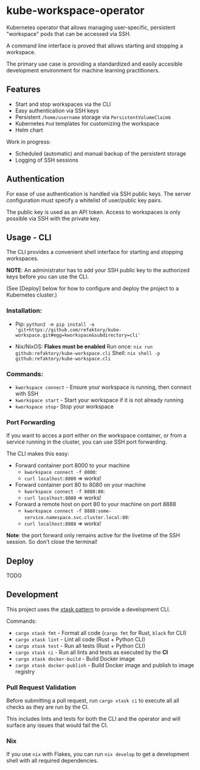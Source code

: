 # kube-workspace-operator

Kubernetes operator that allows managing user-specific, persistent "workspace" 
pods that can be accessed via SSH.

A command line interface is proved that allows starting and stopping a workspace.

The primary use case is providing a standardized and easily accesible
development environment for machine learning practitioners.


## Features

* Start and stop workspaces via the CLI
* Easy authentication via SSH keys
* Persistent `/home/username` storage via `PersistentVolumeClaim`s
* Kubernetes `Pod` templates for customizing the workspace
* Helm chart

Work in progress: 
* Scheduled (automatic) and manual backup of the persistent storage
* Logging of SSH sessions

## Authentication

For ease of use authentication is handled via SSH public keys. 
The server configuration must specify a whitelist of user/public key pairs.

The public key is used as an API token.
Access to workspaces is only possible via SSH with the private key.

## Usage - CLI



The CLI provides a convenient shell interface for starting and stopping workspaces.

**NOTE**: An administrator has to add your SSH public key to the authorized keys
before you can use the CLI.

(See [Deploy] below for how to configure and deploy the project to a Kubernetes cluster.)


### Installation:

* Pip:
  `python3 -m pip install -e 'git+https://github.com/refaktory/kube-workspace.git#egg=kworkspace&subdirectory=cli'`

* Nix/NixOS: 
  **Flakes must be enabled**
  Run once: `nix run github:refaktory/kube-workspace.cli`
  Shell: `nix shell -p github:refaktory/kube-workspace.cli`

### Commands:

* `kworkspace connect` - Ensure your workspace is running, then connect with SSH
* `kworkspace start` - Start your workspace if it is not already running
* `kworkspace stop`- Stop your workspace


### Port Forwarding

If you want to acces a port either on the workspace container, or from a
service running in the cluster, you can use SSH port forwarding.

The CLI makes this easy:

* Forward container port 8000 to your machine
  - `kworkspace connect -f 8000`:
  - `curl localhost:8000` => works!
* Forward container port 80 to 8080 on your machine
  - `kworkspace connect -f 8080:80`:
  - `curl localhost:8080` => works!
* Forward a remote host on port 80 to your machine on port 8888
  - `kworkspace connect -f 8888:some-service.namespace.svc.cluster.local:80`:
  - `curl localhost:8888` => works!

**Note**: the port forward only remains active for the livetime of the SSH session.
So don't close the terminal!

## Deploy

TODO

## Development

This project uses the [xtask pattern](https://github.com/matklad/cargo-xtask) to
provide a development CLI.

Commands:

* `cargo xtask fmt` - Format all code (`cargo fmt` for Rust, `black` for CLI) 
* `cargo xtask lint` - Lint all code (Rust + Python CLI)
* `cargo xtask test` - Run all tests (Rust + Python CLI)
* `cargo xtask ci` - Run all lints and tests as executed by the **CI**
* `cargo xtask docker-build` - Build Docker image
* `cargo xtask docker-publish` - Build Docker image and publish to image registry

### Pull Request Validation

Before submitting a pull request, run `cargo xtask ci` to execute all all 
checks as they are run by the CI.

This includes lints and tests for both the CLI and the operator and will surface
any issues that would fail the CI.

### Nix

If you use `nix` with Flakes, you can run `nix develop` to get a development
shell with all required dependencies.
